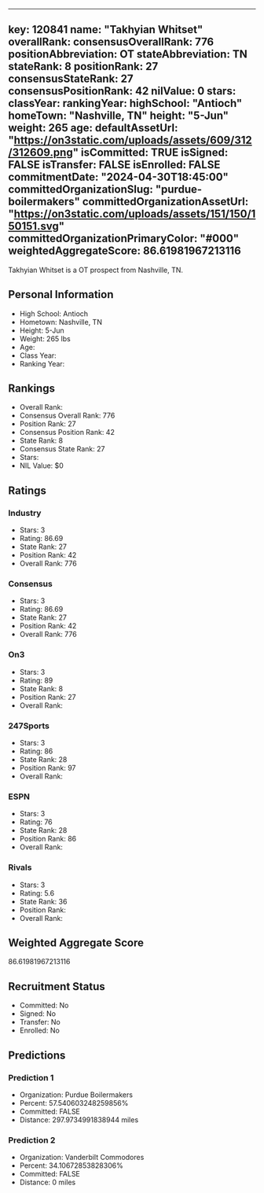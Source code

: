 ---
  key: 120841
  name: "Takhyian Whitset"
  overallRank: 
  consensusOverallRank: 776
  positionAbbreviation: OT
  stateAbbreviation: TN
  stateRank: 8
  positionRank: 27
  consensusStateRank: 27
  consensusPositionRank: 42
  nilValue: 0
  stars: 
  classYear: 
  rankingYear: 
  highSchool: "Antioch"
  homeTown: "Nashville, TN"
  height: "5-Jun"
  weight: 265
  age: 
  defaultAssetUrl: "https://on3static.com/uploads/assets/609/312/312609.png"
  isCommitted: TRUE
  isSigned: FALSE
  isTransfer: FALSE
  isEnrolled: FALSE
  commitmentDate: "2024-04-30T18:45:00"
  committedOrganizationSlug: "purdue-boilermakers"
  committedOrganizationAssetUrl: "https://on3static.com/uploads/assets/151/150/150151.svg"
  committedOrganizationPrimaryColor: "#000"
  weightedAggregateScore: 86.61981967213116
  ---
  
  Takhyian Whitset is a OT prospect from Nashville, TN.
  
  ## Personal Information
  - High School: Antioch
  - Hometown: Nashville, TN
  - Height: 5-Jun
  - Weight: 265 lbs
  - Age: 
  - Class Year: 
  - Ranking Year: 
  
  ## Rankings
  - Overall Rank: 
  - Consensus Overall Rank: 776
  - Position Rank: 27
  - Consensus Position Rank: 42
  - State Rank: 8
  - Consensus State Rank: 27
  - Stars: 
  - NIL Value: $0
  
  ## Ratings
  
  ### Industry
  - Stars: 3
  - Rating: 86.69
  - State Rank: 27
  - Position Rank: 42
  - Overall Rank: 776
  
  ### Consensus
  - Stars: 3
  - Rating: 86.69
  - State Rank: 27
  - Position Rank: 42
  - Overall Rank: 776
  
  ### On3
  - Stars: 3
  - Rating: 89
  - State Rank: 8
  - Position Rank: 27
  - Overall Rank: 
  
  ### 247Sports
  - Stars: 3
  - Rating: 86
  - State Rank: 28
  - Position Rank: 97
  - Overall Rank: 
  
  ### ESPN
  - Stars: 3
  - Rating: 76
  - State Rank: 28
  - Position Rank: 86
  - Overall Rank: 
  
  ### Rivals
  - Stars: 3
  - Rating: 5.6
  - State Rank: 36
  - Position Rank: 
  - Overall Rank: 
  
  ## Weighted Aggregate Score
  86.61981967213116
  
  ## Recruitment Status
  - Committed: No
  - Signed: No
  - Transfer: No
  - Enrolled: No
  
  
  
  ## Predictions
  
  ### Prediction 1
  - Organization: Purdue Boilermakers
  - Percent: 57.540603248259856%
  - Committed: FALSE
  - Distance: 297.9734991838944 miles
  
  ### Prediction 2
  - Organization: Vanderbilt Commodores
  - Percent: 34.10672853828306%
  - Committed: FALSE
  - Distance: 0 miles
  